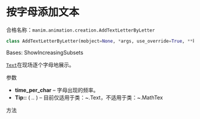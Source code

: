 # 按字母添加文本

合格名称：`manim.animation.creation.AddTextLetterByLetter`

```py
class AddTextLetterByLetter(mobject=None, *args, use_override=True, **kwargs)
```

Bases: ShowIncreasingSubsets

[`Text`](manim.mobject.text.text_mobject.Text.html#manim.mobject.text.text_mobject.Text "manim.mobject.text.text_mobject.Text")在现场逐个字母地展示。

参数

- **time_per_char** – 字母出现的频率。
- **Tip::** ( _.._ ) – 目前仅适用于类：~.Text，不适用于类：~.MathTex

方法
